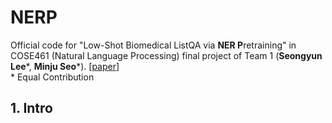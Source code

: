 # NERP
Official code for "Low-Shot Biomedical ListQA via **NER P**retraining" in COSE461 (Natural Language Processing) final project of Team 1 (**Seongyun Lee***, **Minju Seo***). [[paper](https://drive.google.com/file/d/1msO8wZZEccuJrA5vccDBA1LcofXkQy6X/view?usp=share_link)] <br>
\* Equal Contribution

## 1. Intro